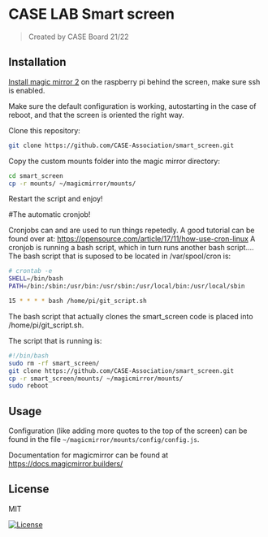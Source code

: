 # CASE LAB Smart screen
> Created by CASE Board 21/22
  
## Installation
[Install magic mirror 2](https://docs.magicmirror.builders/getting-started/installation.html) on the raspberry pi behind the screen, make sure ssh is enabled.

Make sure the default configuration is working, autostarting in the case of reboot, and that the screen is oriented the right way.

Clone this repository:
```sh
git clone https://github.com/CASE-Association/smart_screen.git
```

Copy the custom mounts folder into the magic mirror directory:
```sh
cd smart_screen
cp -r mounts/ ~/magicmirror/mounts/
```
Restart the script and enjoy!

#The automatic cronjob!


Cronjobs can and are used to run things repetedly. A good tutorial can be found over at:
https://opensource.com/article/17/11/how-use-cron-linux
A cronjob is running a bash script, which in turn runs another bash script....
The bash script that is suposed to be located in /var/spool/cron is:

```sh
# crontab -e
SHELL=/bin/bash
PATH=/bin:/sbin:/usr/bin:/usr/sbin:/usr/local/bin:/usr/local/sbin

15 * * * * bash /home/pi/git_script.sh
```


The bash script that actually clones the smart_screen code is placed into /home/pi/git_script.sh.

The script that is running is: 


```sh
#!/bin/bash
sudo rm -rf smart_screen/
git clone https://github.com/CASE-Association/smart_screen.git
cp -r smart_screen/mounts/ ~/magicmirror/mounts/
sudo reboot
``` 

## Usage

Configuration (like adding more quotes to the top of the screen) can be found in the file `~/magicmirror/mounts/config/config.js`.

Documentation for magicmirror can be found at https://docs.magicmirror.builders/

## License
MIT

[![License](http://img.shields.io/:license-mit-blue.svg?style=flat-square)](http://badges.mit-license.org)
